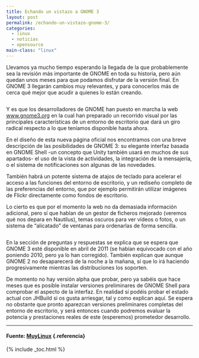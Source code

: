```yaml
---
title: Echando un vistazo a GNOME 3
layout: post
permalink: /echando-un-vistazo-gnome-3/
categories:
  - linux
  - noticias
  - opensource
main-class: "linux"
---
```

Llevamos ya mucho tiempo esperando la llegada de la que probablemente sea la revisión más importante de GNOME en toda su historia, pero aún quedan unos meses para que podamos disfrutar de la versión final. En GNOME 3 llegarán cambios muy relevantes, y para conocerlos más de cerca qué mejor que acudir a quienes lo están creando.

<p style="clear:both; text-align:center;">
  <a href="http://www.muylinux.com/assets/img/2011/01/GNOME3-1.jpg"><img  title="GNOME3-1" src="http://www.muylinux.com/assets/img/2011/01/GNOME3-1-500x282.jpg" alt=""  /></a>
</p>


<!--ad-->


Y es que los desarrolladores de GNOME han puesto en marcha la web www.gnome3.org en la cual han preparado un recorrido visual por las principales características de un entorno de escritorio que dará un giro radical respecto a lo que teníamos disponible hasta ahora.

En el diseño de esta nueva página oficial nos encontramos con una breve descripción de las posibilidades de GNOME 3: su elegante interfaz basada en GNOME Shell -un concepto que Unity también usará en muchos de sus apartados- el uso de la vista de actividades, la integración de la mensajería, o el sistema de notificaciones son algunas de las novedades.

También habrá un potente sistema de atajos de teclado para acelerar el acceso a las funciones del entorno de escritorio, y un rediseño completo de las preferencias del entorno, que por ejemplo permitirán utilizar imágenes de Flickr directamente como fondos de escritorio.

Lo cierto es que por el momento la web no da demasiada información adicional, pero sí que hablan de un gestor de ficheros mejorado (veremos qué nos depara en Nautilus), temas oscuros para ver vídeos o fotos, o un sistema de “alicatado” de ventanas para ordenarlas de forma sencilla.

<p style="clear:both; text-align:center;">
  <a href="http://www.muylinux.com/assets/img/2011/01/GNOME3-3.jpg"><img  title="GNOME3-3" src="http://www.muylinux.com/assets/img/2011/01/GNOME3-3-500x280.jpg" alt=""  /></a>
</p>

En la sección de preguntas y respuestas se explica que se espera que GNOME 3 esté disponible en abril de 2011 (se habían equivocado con el año poniendo 2010, pero ya lo han corregido). También explican que aunque GNOME 2 no desaparecerá de la noche a la mañana, sí que lo irá haciendo progresivamente mientras las distribuciones los soporten.

De momento no hay versión alpha que probar, pero ya sabéis que hace meses que es posible instalar versiones preliminares de GNOME Shell para comprobar el aspecto de la interfaz. En realidad sí podéis probar el estado actual con JHBuild si os gusta arriesgar, tal y como explican aquí. Se espera no obstante que pronto aparezcan versiones preliminares completas del entorno de escritorio, y será entonces cuando podremos evaluar la potencia y prestaciones reales de este (esperemos) prometedor desarrollo.

* * *

#### Fuente: [MuyLinux][1] {.referencia}



 [1]: http://www.muylinux.com/2011/01/19/introduccion-a-gnome-3/

{% include _toc.html %}

